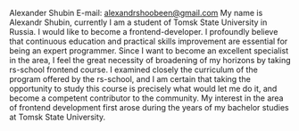 Alexander Shubin
E-mail: alexandrshoobeen@gmail.com
My name is Alexandr Shubin, currently I am a student of Tomsk State
University in Russia. I would like to become a frontend-developer.
I profoundly believe that continuous education and practical skills improvement are essential
for being an expert programmer. Since I want to become an excellent specialist in the area, I
feel the great necessity of broadening of my horizons by taking rs-school frontend course.
I examined closely the curriculum of the program offered by the rs-school, and I
am certain that taking the opportunity to study this course is precisely what would let
me do it, and become a competent contributor to the community.
My interest in the area of frontend development first arose during the years of my
bachelor studies at Tomsk State University.
